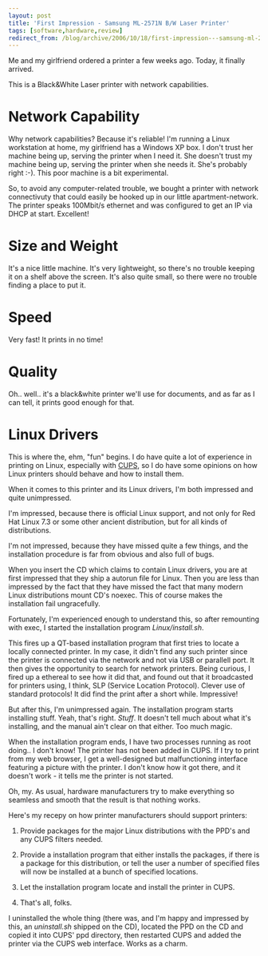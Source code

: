 ```yaml
---
layout: post
title: 'First Impression - Samsung ML-2571N B/W Laser Printer'
tags: [software,hardware,review]
redirect_from: /blog/archive/2006/10/18/first-impression---samsung-ml-2571n-bw-laser-printer
---
```


Me and my girlfriend ordered a printer a few weeks ago. Today, it
finally arrived.

This is a Black&White Laser printer with network capabilities.

Network Capability
==================

Why network capabilities? Because it's reliable! I'm running a Linux
workstation at home, my girlfriend has a Windows XP box. I don't trust
her machine being up, serving the printer when I need it. She doesn't
trust my machine being up, serving the printer when she needs it. She's
probably right :-). This poor machine is a bit experimental.

So, to avoid any computer-related trouble, we bought a printer with
network connectivuty that could easily be hooked up in our little
apartment-network. The printer speaks 100Mbit/s ethernet and was
configured to get an IP via DHCP at start. Excellent!

Size and Weight
===============

It's a nice little machine. It's very lightweight, so there's no trouble
keeping it on a shelf above the screen. It's also quite small, so there
were no trouble finding a place to put it.

Speed
=====

Very fast! It prints in no time!

Quality
=======

Oh.. well.. it's a black&white printer we'll use for documents, and as
far as I can tell, it prints good enough for that.

Linux Drivers
=============

This is where the, ehm, "fun" begins. I do have quite a lot of
experience in printing on Linux, especially with
[CUPS](http://www.cups.org), so I do have some opinions on how Linux
printers should behave and how to install them.

When it comes to this printer and its Linux drivers, I'm both impressed
and quite unimpressed.

I'm impressed, because there is official Linux support, and not only for
Red Hat Linux 7.3 or some other ancient distribution, but for all kinds
of distributions.

I'm not impressed, because they have missed quite a few things, and the
installation procedure is far from obvious and also full of bugs.

When you insert the CD which claims to contain Linux drivers, you are at
first impressed that they ship a autorun file for Linux. Then you are
less than impressed by the fact that they have missed the fact that many
modern Linux distributions mount CD's noexec. This of course makes the
installation fail ungracefully.

Fortunately, I'm experienced enough to understand this, so after
remounting with exec, I started the installation program
*Linux/install.sh*.

This fires up a QT-based installation program that first tries to locate
a locally connected printer. In my case, it didn't find any such printer
since the printer is connected via the network and not via USB or
parallell port. It then gives the opportunity to search for network
printers. Being curious, I fired up a ethereal to see how it did that,
and found out that it broadcasted for printers using, I think, SLP
(Service Location Protocol). Clever use of standard protocols! It did
find the print after a short while. Impressive!

But after this, I'm unimpressed again. The installation program starts
installing stuff. Yeah, that's right. *Stuff*. It doesn't tell much
about what it's installing, and the manual ain't clear on that either.
Too much magic.

When the installation program ends, I have two processes running as root
doing.. I don't know! The printer has not been added in CUPS. If I try
to print from my web browser, I get a well-designed but malfunctioning
interface featuring a picture with the printer. I don't know how it got
there, and it doesn't work - it tells me the printer is not started.

Oh, my. As usual, hardware manufacturers try to make everything so
seamless and smooth that the result is that nothing works.

Here's my recepy on how printer manufacturers should support printers:

1)  Provide packages for the major Linux distributions with the PPD's
    and any CUPS filters needed.

2)  Provide a installation program that either installs the packages, if
    there is a package for this distribution, or tell the user a number
    of specified files will now be installed at a bunch of specified
    locations.

3)  Let the installation program locate and install the printer in CUPS.

4)  That's all, folks.

I uninstalled the whole thing (there was, and I'm happy and impressed by
this, an *uninstall.sh* shipped on the CD), located the PPD on the CD
and copied it into CUPS' ppd directory, then restarted CUPS and added
the printer via the CUPS web interface. Works as a charm.

